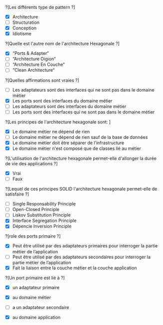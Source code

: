 
?[Les différents type de pattern ?]
-[x] Architecture
-[ ] Structuration
-[x] Conception
-[x] Idiotisme 

?[Quelle est l'autre nom de l'architecture Hexagonale ?]
-[x] “Ports & Adapter“
-[ ] “Architecture Oigion“
-[ ] “Architecture En Couche“
-[ ] “Clean Architecture“

?[Quelles affirmations sont vraies ?]
-[ ] Les adaptateurs sont des interfaces qui ne sont pas dans le domaine métier
-[x] Les ports sont des interfaces du domaine métier
-[ ] Les adaptateurs sont des interfaces du domaine métier
-[ ] Les ports sont des interfaces qui ne sont pas dans le domaine métier 

?[Les principes de l'architecture hexagonale sont: ]
-[x] Le domaine métier ne dépend de rien
-[ ] Le domaine métier ne dépend de rien sauf de la base de données
-[x] Le domaine métier doit être séparer de l'infrastructure
-[x] Le domaine métier n'est composé que de classes lié au métier

?[L'utilisation de l'architecture hexagonale permet-elle d'allonger la durée de vie des applications ?]
-[x] Vrai
-[ ] Faux

?[Lequel de ces principes SOLID l'architecture hexagonale permet-elle de satisfaire ?]
-[ ] Single Responsability Principle
-[ ] Open-Closed Principle
-[ ] Liskov Substitution Principle
-[x] Interface Segregation Principle
-[x] Dépencie Inversion Principle

?[role des ports primaire ?]
-[x] Peut être utilisé par des adaptateurs primaires pour interroger la partie métier de l’application
-[ ] Peut être utilisé par des adaptateurs secondaires pour interroger la partie métier de l’application
-[x] Fait la liaison entre la couche métier et la couche application

?[Un port primaire est lié à ?]
-[x] un adaptateur primaire
-[x] au domaine métier
-[ ] a un adaptateur secondaire
-[x] au domaine application



